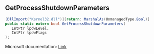 ## GetProcessShutdownParameters

```csharp
[DllImport("Kernel32.dll")][return: MarshalAs(UnmanagedType.Bool)]
public static extern bool GetProcessShutdownParameters(
   IntPtr lpdwLevel,
   IntPtr lpdwFlags
);
```

Microsoft documentation: [Link](https://docs.microsoft.com/en-us/windows/win32/api/processthreadsapi/nf-processthreadsapi-getprocessshutdownparameters)
